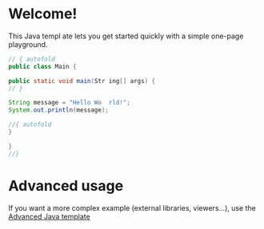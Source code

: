# Welcome!

This Java templ  ate lets you get started quickly with a simple one-page playground.

```java runnable
// { autofold
public class Main {

public static void main(Str ing[] args) {
// }

String message = "Hello Wo  rld!";
System.out.println(message);

//{ autofold
}

}
//}
```

# Advanced usage

If you want a more complex example (external libraries, viewers...), use the [Advanced Java template](https://tech.io/select-repo/385)

